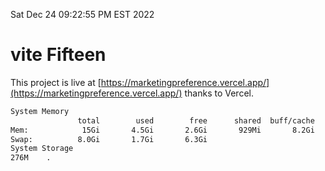 Sat Dec 24 09:22:55 PM EST 2022

# vite Fifteen


This project is live at [https://marketingpreference.vercel.app/](https://marketingpreference.vercel.app/) thanks to Vercel.

```bash
System Memory
               total        used        free      shared  buff/cache   available
Mem:            15Gi       4.5Gi       2.6Gi       929Mi       8.2Gi       9.5Gi
Swap:          8.0Gi       1.7Gi       6.3Gi
System Storage
276M	.
